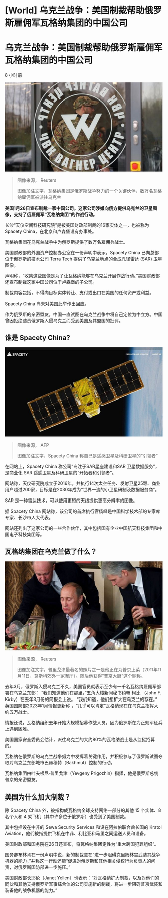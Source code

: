 # [World] 乌克兰战争：美国制裁帮助俄罗斯雇佣军瓦格纳集团的中国公司

#  乌克兰战争：美国制裁帮助俄罗斯雇佣军瓦格纳集团的中国公司

8 小时前

![圣彼得堡瓦格纳集团](_128434125_6007514b-e658-4a12-832e-2c49bddaffde.jpg)

> 图像来源，  Reuters
>
> 图像加注文字，瓦格纳集团是俄罗斯战争努力的一个关键伙伴，数万名瓦格纳雇佣军被派往乌克兰

**美国1月26日宣布制裁一家中国公司。这家公司涉嫌向俄方提供乌克兰的卫星图像，支持了俄雇佣军“瓦格纳集团”的作战行动。**

长沙“天仪空间科技研究院”是被美国财政部制裁的16家实体之一，也被称为 Spacety China，在北京和卢森堡设有办事处。

瓦格纳集团在乌克兰战争中为俄罗斯提供了数万名雇佣兵战士。

美国财政部的外国资产控制办公室在一份声明中表示，Spacety China 已向总部位于俄罗斯的技术公司 Terra Tech 提供了乌克兰地点的合成孔径雷达 (SAR) 卫星图像。

声明称，“收集这些图像是为了让瓦格纳能够在乌克兰开展作战行动。”美国财政部还宣布制裁这家中国公司位于卢森堡的子公司。

制裁内容包括，不得向目标实体转让、支付或出口在美国的任何资产或利益。

Spacety China 尚未对美国此举作出回应。

作为俄罗斯的亲密盟友，中国一直试图在乌克兰战争中将自己定位为中立方。中国曾因拒绝谴责俄罗斯入侵乌克兰而受到美国及其盟国的批评。

##  谁是 Spacety China?

![天仪研究院](_128434126_2b264523-3a7d-40e0-b19c-4907d34b9d09.jpg)

> 图像来源，  AFP
>
> 图像加注文字，Spacety China 称自己是遥感卫星及科研卫星的“引领者”

在网站上，Spacety China 称公司“专注于SAR星座建设和SAR 卫星数据服务”，是商业化 SAR 遥感卫星及科研卫星的“开拓者和引领者”。

网站称，天仪研究院成立于2016年，共执行14次太空任务、发射卫星25颗、商业用户超过200家，目标是在2030年成为“世界一流的小卫星研制及数据服务商”。

SAR 是一种雷达技术，可以使用更短的天线提供更高分辨率的图像。

据 Spacety China 网站称，该公司的首席执行官杨峰是中国科学技术部的专家库专家、长沙市人大代表。

网站还列出了这家公司的一些合作伙伴，其中包括国有企业中国航天科技集团和中国电子科技集团等。

##  瓦格纳集团在乌克兰做了什么？

![普里戈津最著名的照片之一是他正在为普京上菜（2011年11月11日，莫斯科郊外一家餐厅）。随后他获得"普京大厨"这个昵称。](_128327740_998938c1-37fc-4d0d-a905-eecd75d44c11.jpg)

> 图像来源，  Reuters
>
> 图像加注文字，普里戈津最著名的照片之一是他正在为普京上菜（2011年11月11日，莫斯科郊外一家餐厅）。随后他获得“普京大厨”这个昵称。

去年3月，俄罗斯入侵乌克兰不久，美国官员就表示至少有一千名瓦格纳雇佣军部署在乌克兰东部： “我们知道他们在那里，”五角大楼新闻秘书约翰·柯比 （John F. Kirby）在去年3月份的简报会上说。 “我们知道，他们想扩大在乌克兰的存在。”
 英国国防部2023年1月情报更新称  ，“几乎可以肯定”瓦格纳现在在乌克兰指挥大约五万战士。

情报还说，瓦格纳组织去年开始大规模招募作战人员，因为俄罗斯在为正规军征兵上遇到困难。

美国国家安全委员会估计，派往乌克兰的大约80%的瓦格纳战士是从监狱招募的。

瓦格纳在俄罗斯的乌克兰战争努力中发挥着关键作用，并积极参与了俄罗斯试图夺取对乌克兰东部城市巴赫穆特（Bakhmut）控制的行动。

瓦格纳集团由叶夫根尼·普里戈津（Yevgeny Prigozhin）指挥，他是俄罗斯总统普京的亲密盟友。

##  美国为什么加大制裁？

除 Spacety China 外，被指构成瓦格纳全球支持网络一部分的其他 15 个实体、8 名个人和 4 架飞机（其中许多位于俄罗斯）也受到了美国制裁。

其中包括设在中非的 Sewa Security Services 和设在阿拉伯联合酋长国的 Kratol Aviation，他们被指提供飞机在中非、利比亚和马里之间运送人员和设备。

美国财政部和国务院在26日还宣布，将瓦格纳集团定性为“重大跨国犯罪组织”。

国务卿布林肯在一份声明中说，新的制裁意在“进一步阻碍克里姆林宫武装其战争机器的能力，”并称这一行动还能“促进对俄罗斯和其他相关侵权行为负责人的问责，对俄罗斯国防部进一步施压。”

美国财政部长耶伦（Janet Yellen）也表示：“对瓦格纳扩大制裁，以及对他们的同伙和其他支持俄罗斯军事综合体的公司实施新的制裁，将进一步阻碍普京武装和装备他的战争机器的能力。”


